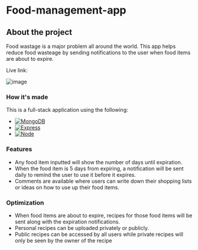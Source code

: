 # Food-management-app

## About the project

Food wastage is a major problem all around the world. This app helps reduce food wasteage by sending notifications to the user when food items are about to expire. 

Live link: 

![image]()

### How it's made
This is a full-stack application using the following:
* [![MongoDB][MongoDB]][MongoDB-url]
* [![Express][Express.js]][Express-url]
* [![Node][Node.js]][Node-url]

### Features

* Any food item inputted will show the number of days until expiration.  
* When the food item is 5 days from expiring, a notification will be sent daily to remind the user to use it before it expires. 
* Comments are available where users can write down their shopping lists or ideas on how to use up their food items.

### Optimization

* When food items are about to expire, recipes for those food items will be sent along with the expiration notifications.
* Personal recipes can be uploaded privately or publicly.
* Public recipes can be accessed by all users while private recipes will only be seen by the owner of the recipe


<!-- MARKDOWN LINKS & IMAGES -->

[Node.js]: https://img.shields.io/badge/Node.js-233056?style=flat&logo=nodedotjs&logoColor=339933
[Node-url]: https://nodejs.org/en/
[Express.js]: https://img.shields.io/badge/Express-eeeeee?style=flat&logo=express&logoColor=000000
[Express-url]: https://expressjs.com
[MongoDB]: https://img.shields.io/badge/MongoDB-023430?style=flat&logo=mongodb&logoColor=00ed64
[MongoDB-url]: https://www.mongodb.com
[EJS]: https://img.shields.io/badge/-EJS-%238f3d3d?style=flat&logo=javascript&logoColor=ffffff
[EJS-url]: https://ejs.co
[React.js]: https://img.shields.io/badge/-ReactJs-61DAFB?logo=react&logoColor=white
[React-url]: https://reactjs.org
